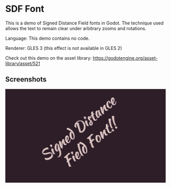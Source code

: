 # SDF Font

This is a demo of Signed Distance Field fonts in Godot.
The technique used allows the text to remain clear
under arbitrary zooms and rotations.

Language: This demo contains no code.

Renderer: GLES 3 (this effect is not available in GLES 2)

Check out this demo on the asset library: https://godotengine.org/asset-library/asset/521

## Screenshots

![Screenshot](screenshots/sdf.png)
